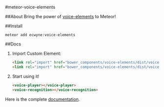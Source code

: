 #meteor-voice-elements

##About
Bring the power of [voice-elements](https://github.com/zenorocha/voice-elements) to Meteor!

##Install
```bach
meteor add ecwyne:voice-elements
```

##Docs
1. Import Custom Element:

    ```html
    <link rel="import" href="bower_components/voice-elements/dist/voice-player.html">
    <link rel="import" href="bower_components/voice-elements/dist/voice-recognition.html">
    ```

2. Start using it!

    ```html
    <voice-player></voice-player>
    <voice-recognition></voice-recognition>
    ```
Here is the complete [documentation](https://github.com/zenorocha/voice-elements).
